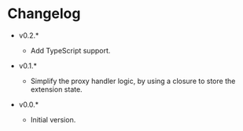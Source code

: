 
# Changelog

- v0.2.*
  - Add TypeScript support.

- v0.1.*
  - Simplify the proxy handler logic, by using a closure to store the extension state.

- v0.0.*
  - Initial version.
